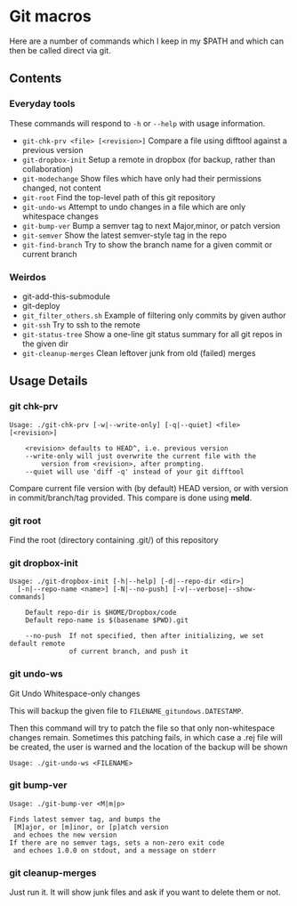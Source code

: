 Git macros
==========

Here are a number of commands which I keep in my $PATH and which can then be called direct via git.


## Contents ##

### Everyday tools ###
These commands will respond to `-h` or `--help` with usage information.

 -  `git-chk-prv <file> [<revision>]`
    Compare a file using difftool against a previous version
 -	`git-dropbox-init`
    Setup a remote in dropbox (for backup, rather than collaboration)
 -	`git-modechange`
    Show files which have only had their permissions changed, not content
 -	`git-root`
    Find the top-level path of this git repository
 -  `git-undo-ws`
    Attempt to undo changes in a file which are only whitespace changes
 - `git-bump-ver`
    Bump a semver tag to next Major,minor, or patch version
 - `git-semver`
    Show the latest semver-style tag in the repo
 - `git-find-branch`
   Try to show the branch name for a given commit or current branch

### Weirdos ###
 -  git-add-this-submodule
 -  git-deploy
 -  `git_filter_others.sh`
	Example of filtering only commits by given author
 -	`git-ssh`
    Try to ssh to the remote
 -	`git-status-tree`
    Show a one-line git status summary for all git repos in the given dir
 - `git-cleanup-merges`
    Clean leftover junk from old (failed) merges


## Usage Details ##

### git chk-prv
```
Usage: ./git-chk-prv [-w|--write-only] [-q|--quiet] <file> [<revision>] 

	<revision> defaults to HEAD^, i.e. previous version
	--write-only will just overwrite the current file with the
		version from <revision>, after prompting.
	--quiet will use 'diff -q' instead of your git difftool
```

Compare current file version with (by default) HEAD version, or with version in
commit/branch/tag provided.  This compare is done using **meld**.

###  git root

Find the root (directory containing .git/) of this repository

### git dropbox-init
```
Usage: ./git-dropbox-init [-h|--help] [-d|--repo-dir <dir>] 
  [-n|--repo-name <name>] [-N|--no-push] [-v|--verbose|--show-commands]

	Default repo-dir is $HOME/Dropbox/code
	Default repo-name is $(basename $PWD).git

	--no-push  If not specified, then after initializing, we set default remote
               of current branch, and push it
```

### git undo-ws

Git Undo Whitespace-only changes

This will backup the given file to `FILENAME_gitundows.DATESTAMP`.

Then this command will try to patch the file so that only non-whitespace
changes remain.  Sometimes this patching fails, in which case a .rej file will
be created, the user is warned and the location of the backup will be shown

```
Usage: ./git-undo-ws <FILENAME>
```

### git bump-ver

```
Usage: ./git-bump-ver <M|m|p>

Finds latest semver tag, and bumps the
 [M]ajor, or [m]inor, or [p]atch version
 and echoes the new version
If there are no semver tags, sets a non-zero exit code
 and echoes 1.0.0 on stdout, and a message on stderr
```

### git cleanup-merges

Just run it.  It will show junk files and ask if you want to delete them or not.
